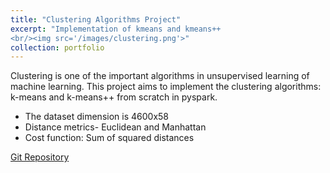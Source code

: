 ```yaml
---
title: "Clustering Algorithms Project"
excerpt: "Implementation of kmeans and kmeans++ 
<br/><img src='/images/clustering.png'>"
collection: portfolio
---
```


Clustering is one of the important algorithms in unsupervised learning of machine learning. This project aims to implement the clustering algorithms: k-means and k-means++ from scratch in pyspark.

- The dataset dimension is 4600x58
- Distance metrics- Euclidean and Manhattan
- Cost function: Sum of squared distances

[Git Repository](https://github.com/ryputtam/Clustering-Algorithms-in-PySpark) 